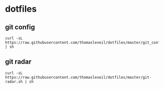 # dotfiles

git config
----------

    curl -sL https://raw.githubusercontent.com/thomasleveil/dotfiles/master/git_config.sh | sh


git radar
---------

    curl -sL https://raw.githubusercontent.com/thomasleveil/dotfiles/master/git-radar.sh | sh
